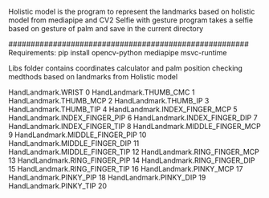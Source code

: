 Holistic model is the program to represent the landmarks based on holistic model from mediapipe and CV2
Selfie with gesture  program  takes a selfie based on gesture of palm and save in the current directory

######################################################
Requirements: 
pip install opencv-python mediapipe msvc-runtime

Libs folder contains coordinates calculator and palm position checking medthods based on landmarks from Holistic model

HandLandmark.WRIST 0
HandLandmark.THUMB_CMC 1
HandLandmark.THUMB_MCP 2
HandLandmark.THUMB_IP 3
HandLandmark.THUMB_TIP 4
HandLandmark.INDEX_FINGER_MCP 5
HandLandmark.INDEX_FINGER_PIP 6
HandLandmark.INDEX_FINGER_DIP 7
HandLandmark.INDEX_FINGER_TIP 8
HandLandmark.MIDDLE_FINGER_MCP 9
HandLandmark.MIDDLE_FINGER_PIP 10
HandLandmark.MIDDLE_FINGER_DIP 11
HandLandmark.MIDDLE_FINGER_TIP 12
HandLandmark.RING_FINGER_MCP 13
HandLandmark.RING_FINGER_PIP 14
HandLandmark.RING_FINGER_DIP 15
HandLandmark.RING_FINGER_TIP 16
HandLandmark.PINKY_MCP 17
HandLandmark.PINKY_PIP 18
HandLandmark.PINKY_DIP 19
HandLandmark.PINKY_TIP 20




